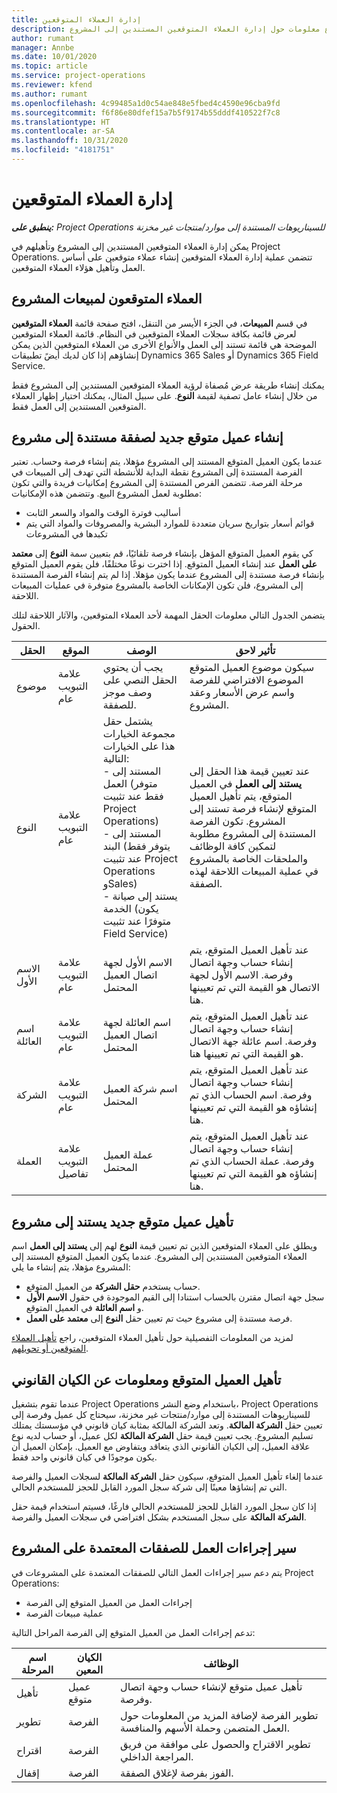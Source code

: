 ```yaml
---
title: إدارة العملاء المتوقعين
description: يقدم هذا الموضوع معلومات حول إدارة العملاء المتوقعين المستندين إلى المشروع.
author: rumant
manager: Annbe
ms.date: 10/01/2020
ms.topic: article
ms.service: project-operations
ms.reviewer: kfend
ms.author: rumant
ms.openlocfilehash: 4c99485a1d0c54ae848e5fbed4c4590e96cba9fd
ms.sourcegitcommit: f6f86e80dfef15a7b5f9174b55dddf410522f7c8
ms.translationtype: HT
ms.contentlocale: ar-SA
ms.lasthandoff: 10/31/2020
ms.locfileid: "4181751"
---
```

# <a name="manage-leads"></a>إدارة العملاء المتوقعين

_**ينطبق على:** Project Operations للسيناريوهات المستندة إلى موارد/منتجات غير مخزنة‬_

يمكن إدارة العملاء المتوقعين المستندين إلى المشروع وتأهيلهم في Project Operations. تتضمن عملية إدارة العملاء المتوقعين إنشاء عملاء متوقعين على أساس العمل وتأهيل هؤلاء العملاء المتوقعين. 

## <a name="project-sales-leads"></a>العملاء المتوقعون لمبيعات المشروع

في قسم **المبيعات**، في الجزء الأيسر من التنقل، افتح صفحة قائمة **العملاء المتوقعين** لعرض قائمة بكافة سجلات العملاء المتوقعين في النظام. قائمة العملاء المتوقعين الموضحة هي قائمة تستند إلى العمل والأنواع الأخرى من العملاء المتوقعين الذين يمكن إنشاؤهم إذا كان لديك أيضً تطبيقات Dynamics 365 Sales أو Dynamics 365 Field Service.

يمكنك إنشاء طريقة عرض مُصفاة لرؤية العملاء المتوقعين المستندين إلى المشروع فقط من خلال إنشاء عامل تصفية لقيمة **النوع**. على سبيل المثال، يمكنك اختيار إظهار العملاء المتوقعين المستندين إلى العمل فقط.

## <a name="create-a-new-lead-for-a-project-based-deal"></a>إنشاء عميل متوقع جديد لصفقة مستندة إلى مشروع

عندما يكون العميل المتوقع المستند إلى المشروع مؤهلا، يتم إنشاء فرصة وحساب. تعتبر الفرصة المستندة إلى المشروع نقطة البداية للأنشطة التي تهدف إلى المبيعات في مرحلة الفرصة. تتضمن الفرص المستندة إلى المشروع إمكانيات فريدة والتي تكون مطلوبة لعمل المشروع البيع. وتتضمن هذه الإمكانيات:

- أساليب فوترة الوقت والمواد والسعر الثابت
- قوائم أسعار بتواريخ سريان متعددة للموارد البشرية والمصروفات والمواد التي يتم تكبدها في المشروعات

كي يقوم العميل المتوقع المؤهل بإنشاء فرصة تلقائيًا، قم بتعيين سمة **النوع** إلى **معتمد على العمل** عند إنشاء العميل المتوقع. إذا اخترت نوعًا مختلفًا، فلن يقوم العميل المتوقع بإنشاء فرصة مستندة إلى المشروع عندما يكون مؤهلا. إذا لم يتم إنشاء الفرصة المستندة إلى المشروع، فلن تكون الإمكانات الخاصة بالمشروع متوفرة في عمليات المبيعات اللاحقة.

يتضمن الجدول التالي معلومات الحقل المهمة لأحد العملاء المتوقعين، والآثار اللاحقة لتلك الحقول.
 
| **الحقل** | **الموقع** | **الوصف** | **تأثير لاحق** |
| --- | --- | --- | --- |
| موضوع | علامة التبويب عام | يجب أن يحتوي الحقل النصي على وصف موجز للصفقة. | سيكون موضوع العميل المتوقع الموضوع الافتراضي للفرصة واسم عرض الأسعار وعقد المشروع. |
| النوع | علامة التبويب عام | يشتمل حقل مجموعة الخيارات هذا على الخيارات التالية:</br>- المستند إلى العمل (متوفر فقط عند تثبيت Project Operations)</br>- المستند إلى البند (يتوفر فقط عند تثبيت Project Operations وSales)</br>- يستند إلى صيانة الخدمة (يكون متوفرًا عند تثبيت Field Service) | عند تعيين قيمة هذا الحقل إلى **يستند إلى العمل** في العميل المتوقع، يتم تأهيل العميل المتوقع لإنشاء فرصة تستند إلى المشروع. تكون الفرصة المستندة إلى المشروع مطلوبة لتمكين كافة الوظائف والملحقات الخاصة بالمشروع في عملية المبيعات اللاحقة لهذه الصفقة. |
| الاسم الأول | علامة التبويب عام | الاسم الأول لجهة اتصال العميل المحتمل | عند تأهيل العميل المتوقع، يتم إنشاء حساب وجهة اتصال وفرصة. الاسم الأول لجهة الاتصال هو القيمة التي تم تعيينها هنا. |
| اسم العائلة | علامة التبويب عام | اسم العائلة لجهة اتصال العميل المحتمل | عند تأهيل العميل المتوقع، يتم إنشاء حساب وجهة اتصال وفرصة. اسم عائلة جهة الاتصال هو القيمة التي تم تعيينها هنا. |
| الشركة | علامة التبويب عام | اسم شركة العميل المحتمل | عند تأهيل العميل المتوقع، يتم إنشاء حساب وجهة اتصال وفرصة. اسم الحساب الذي تم إنشاؤه هو القيمة التي تم تعيينها هنا. |
| ‏‏العملة | علامة التبويب تفاصيل | عملة العميل المحتمل | عند تأهيل العميل المتوقع، يتم إنشاء حساب وجهة اتصال وفرصة. عملة الحساب الذي تم إنشاؤه هو القيمة التي تم تعيينها هنا. |

## <a name="qualify-a-new-project-based-lead"></a>تأهيل عميل متوقع جديد يستند إلى مشروع

ويطلق على العملاء المتوقعين الذين تم تعيين قيمة **النوع** لهم إلى **يستند إلى العمل** اسم العملاء المتوقعين المستندين إلى المشروع. عندما يكون العميل المتوقع المستند إلى المشروع مؤهلا، يتم إنشاء ما يلي:

- حساب يستخدم **حقل الشركة** من العميل المتوقع.
- سجل جهة اتصال مقترن بالحساب استنادا إلى القيم الموجودة في حقول **الاسم الأول** و **اسم العائلة** في العميل المتوقع.
- فرصة مستندة إلى مشروع حيث تم تعيين حقل **النوع** إلى **معتمد على العمل**.

لمزيد من المعلومات التفصيلية حول تأهيل العملاء المتوقعين، راجع [تأهيل العملاء المتوقعين أو تحويلهم](https://docs.microsoft.com/dynamics365/sales-enterprise/qualify-lead-convert-opportunity-sales).

## <a name="lead-qualification-and-legal-entity-information"></a>تأهيل العميل المتوقع ومعلومات عن الكيان القانوني 

عندما تقوم بتشغيل Project Operations باستخدام وضع النشر، Project Operations للسيناريوهات المستندة إلى موارد/منتجات غير مخزنة‬، سيحتاج كل عميل وفرصة إلى تعيين حقل **الشركة المالكة**. وتعد الشركة المالكة بمثابة كيان قانوني في مؤسستك يمتلك تسليم المشروع. يجب تعيين قيمة حقل **الشركة المالكة** لكل عميل، أو حساب لديه نوع علاقة العميل، إلى الكيان القانوني الذي يتعاقد ويتفاوض مع العميل. بإمكان العميل أن يكون موجودًا في كيان قانوني واحد فقط.

عندما إلغاء تأهيل العميل المتوقع، سيكون حقل **الشركة المالكة** لسجلات العميل والفرصة التي تم إنشاؤها معينًا إلى شركة سجل المورد القابل للحجز للمستخدم الحالي.

إذا كان سجل المورد القابل للحجز للمستخدم الحالي فارغًا، فسيتم استخدام قيمة حقل **الشركة المالكة** على سجل المستخدم بشكل افتراضي في سجلات العميل والفرصة.

## <a name="business-process-flow-for-project-based-deals"></a>سير إجراءات العمل للصفقات المعتمدة على المشروع

يتم دعم سير إجراءات العمل التالي للصفقات المعتمدة على المشروعات في Project Operations:

- إجراءات العمل من العميل المتوقع إلى الفرصة
- عملية مبيعات الفرصة

تدعم إجراءات العمل من العميل المتوقع إلى الفرصة المراحل التالية:

| اسم المرحلة | الكيان المعين | الوظائف |
| --- | --- | --- |
| تأهيل | عميل متوقع | تأهيل عميل متوقع لإنشاء حساب وجهة اتصال وفرصة. |
| تطوير | الفرصة | تطوير الفرصة لإضافة المزيد من المعلومات حول العمل المتضمن وحملة الأسهم والمنافسة. |
| اقتراح | الفرصة | تطوير الاقتراح والحصول على موافقة من فريق المراجعة الداخلي. |
| إقفال | الفرصة | الفوز بفرصة لإغلاق الصفقة. |
